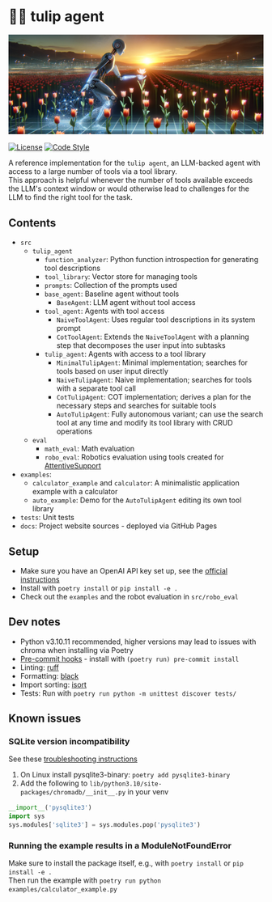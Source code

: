 # 🌷🤖 tulip agent

![tulip banner](docs/tulip-banner.png)

[![License](https://img.shields.io/pypi/l/cobras?style=flat-square)](https://opensource.org/license/bsd-3-clause)
[![Code Style](https://img.shields.io/badge/code_style-black-black?style=flat-square)](https://github.com/psf/black)

A reference implementation for the `tulip agent`, an LLM-backed agent with access to a large number of tools via a tool library. \
This approach is helpful whenever the number of tools available exceeds the LLM's context window or would
otherwise lead to challenges for the LLM to find the right tool for the task.

## Contents
* `src`
  * `tulip_agent`
    * `function_analyzer`: Python function introspection for generating tool descriptions
    * `tool_library`: Vector store for managing tools
    * `prompts`: Collection of the prompts used
    * `base_agent`: Baseline agent without tools
      * `BaseAgent`: LLM agent without tool access
    * `tool_agent`: Agents with tool access
      * `NaiveToolAgent`: Uses regular tool descriptions in its system prompt
      * `CotToolAgent`: Extends the `NaiveToolAgent` with a planning step that decomposes the user input into subtasks
    * `tulip_agent`: Agents with access to a tool library
      * `MinimalTulipAgent`: Minimal implementation; searches for tools based on user input directly
      * `NaiveTulipAgent`: Naive implementation; searches for tools with a separate tool call
      * `CotTulipAgent`: COT implementation; derives a plan for the necessary steps and searches for suitable tools
      * `AutoTulipAgent`: Fully autonomous variant; can use the search tool at any time and modify its tool library with CRUD operations
  * `eval`
    * `math_eval`: Math evaluation
    * `robo_eval`: Robotics evaluation using tools created for [AttentiveSupport](https://github.com/HRI-EU/AttentiveSupport)
* `examples`:
  * `calculator_example` and `calculator`: A minimalistic application example with a calculator
  * `auto_example`: Demo for the `AutoTulipAgent` editing its own tool library
* `tests`: Unit tests
* `docs`: Project website sources - deployed via GitHub Pages


## Setup
* Make sure you have an OpenAI API key set up, see the [official instructions](https://help.openai.com/en/articles/5112595-best-practices-for-api-key-safety)
* Install with `poetry install` or `pip install -e .`
* Check out the `examples` and the robot evaluation in `src/robo_eval`


## Dev notes
* Python v3.10.11 recommended, higher versions may lead to issues with chroma when installing via Poetry
* [Pre-commit hooks](https://pre-commit.com/) - install with `(poetry run) pre-commit install`
* Linting: [ruff](https://github.com/astral-sh/ruff)
* Formatting: [black](https://github.com/psf/black)
* Import sorting: [isort](https://github.com/PyCQA/isort)
* Tests: Run with `poetry run python -m unittest discover tests/`


## Known issues

### SQLite version incompatibility
See these [troubleshooting instructions](https://docs.trychroma.com/troubleshooting#sqlite)
1. On Linux install pysqlite3-binary: `poetry add pysqlite3-binary`
2. Add the following to `lib/python3.10/site-packages/chromadb/__init__.py` in your venv
```python
__import__('pysqlite3')
import sys
sys.modules['sqlite3'] = sys.modules.pop('pysqlite3')
```

### Running the example results in a ModuleNotFoundError
Make sure to install the package itself, e.g., with `poetry install` or `pip install -e .` \
Then run the example with `poetry run python examples/calculator_example.py`
